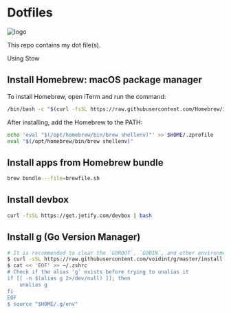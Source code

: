 # Dotfiles

![logo](https://dotfiles.github.io/images/dotfiles-logo.png)

This repo contains my dot file(s).

Using Stow

## Install Homebrew: macOS package manager

To install Homebrew, open iTerm and run the command:

```bash
/bin/bash -c "$(curl -fsSL https://raw.githubusercontent.com/Homebrew/install/HEAD/install.sh)"
```

After installing, add the Homebrew to the PATH:

```bash
echo 'eval "$(/opt/homebrew/bin/brew shellenv)"' >> $HOME/.zprofile
eval "$(/opt/homebrew/bin/brew shellenv)"
```

## Install apps from Homebrew bundle

```bash
brew bundle --file=brewfile.sh
```

## Install devbox

```bash
curl -fsSL https://get.jetify.com/devbox | bash
```

## Install g (Go Version Manager)

```bash
# It is recommended to clear the `GOROOT`, `GOBIN`, and other environment variables before installation.
$ curl -sSL https://raw.githubusercontent.com/voidint/g/master/install.sh | bash
$ cat << 'EOF' >> ~/.zshrc
# Check if the alias 'g' exists before trying to unalias it
if [[ -n $(alias g 2>/dev/null) ]]; then
    unalias g
fi
EOF 
$ source "$HOME/.g/env"
```

